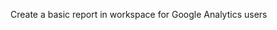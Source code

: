 <!-- Teaches a GA user about how to create a basic workspace report. -->

Create a basic report in workspace for Google Analytics users